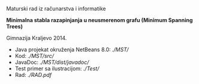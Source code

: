 Maturski rad iz računarstva i informatike

**Minimalna stabla razapinjanja u neusmerenom grafu (Minimum Spanning Trees)**

Gimnazija Kraljevo 2014.

* Java projekat okruženja NetBeans 8.0:		*./MST/*
* Kod:										*./MST/src/*
* JavaDoc:									*./MST/dist/javadoc/*
* Test primer sa ilustracijom:				*./Test/*
* Rad:										*./RAD.pdf*


